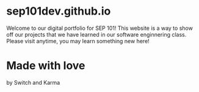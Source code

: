 # sep101dev.github.io
Welcome to our digital portfolio for SEP 101!
This website is a way to show off our projects that we have learned in our software enginnering class.
Please visit anytime, you may learn something new here!
# Made with love
by Switch and Karma
